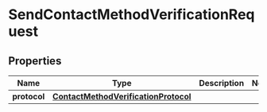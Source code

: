 

# SendContactMethodVerificationRequest


## Properties

| Name | Type | Description | Notes |
|------------ | ------------- | ------------- | -------------|
|**protocol** | [**ContactMethodVerificationProtocol**](ContactMethodVerificationProtocol.md) |  |  |



